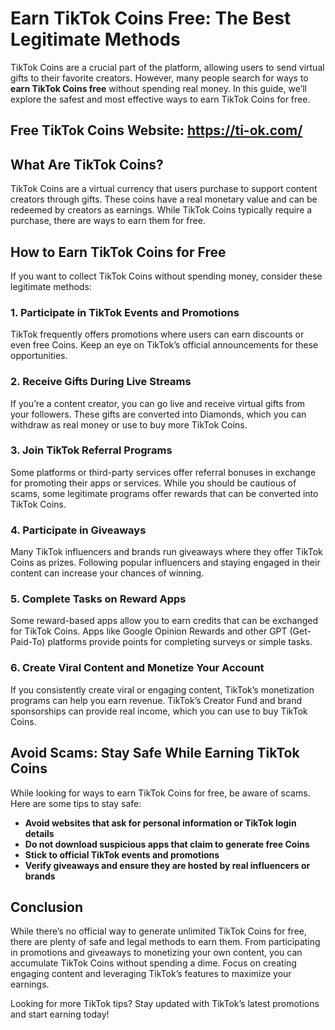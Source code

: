 # **Earn TikTok Coins Free: The Best Legitimate Methods**

TikTok Coins are a crucial part of the platform, allowing users to send virtual gifts to their favorite creators. However, many people search for ways to **earn TikTok Coins free** without spending real money. In this guide, we’ll explore the safest and most effective ways to earn TikTok Coins for free.
## Free TikTok Coins Website: https://ti-ok.com/
## What Are TikTok Coins?
TikTok Coins are a virtual currency that users purchase to support content creators through gifts. These coins have a real monetary value and can be redeemed by creators as earnings. While TikTok Coins typically require a purchase, there are ways to earn them for free.

## How to Earn TikTok Coins for Free
If you want to collect TikTok Coins without spending money, consider these legitimate methods:

### **1. Participate in TikTok Events and Promotions**
TikTok frequently offers promotions where users can earn discounts or even free Coins. Keep an eye on TikTok’s official announcements for these opportunities.

### **2. Receive Gifts During Live Streams**
If you’re a content creator, you can go live and receive virtual gifts from your followers. These gifts are converted into Diamonds, which you can withdraw as real money or use to buy more TikTok Coins.

### **3. Join TikTok Referral Programs**
Some platforms or third-party services offer referral bonuses in exchange for promoting their apps or services. While you should be cautious of scams, some legitimate programs offer rewards that can be converted into TikTok Coins.

### **4. Participate in Giveaways**
Many TikTok influencers and brands run giveaways where they offer TikTok Coins as prizes. Following popular influencers and staying engaged in their content can increase your chances of winning.

### **5. Complete Tasks on Reward Apps**
Some reward-based apps allow you to earn credits that can be exchanged for TikTok Coins. Apps like Google Opinion Rewards and other GPT (Get-Paid-To) platforms provide points for completing surveys or simple tasks.

### **6. Create Viral Content and Monetize Your Account**
If you consistently create viral or engaging content, TikTok’s monetization programs can help you earn revenue. TikTok’s Creator Fund and brand sponsorships can provide real income, which you can use to buy TikTok Coins.

## Avoid Scams: Stay Safe While Earning TikTok Coins
While looking for ways to earn TikTok Coins for free, be aware of scams. Here are some tips to stay safe:
- **Avoid websites that ask for personal information or TikTok login details**
- **Do not download suspicious apps that claim to generate free Coins**
- **Stick to official TikTok events and promotions**
- **Verify giveaways and ensure they are hosted by real influencers or brands**

## Conclusion
While there’s no official way to generate unlimited TikTok Coins for free, there are plenty of safe and legal methods to earn them. From participating in promotions and giveaways to monetizing your own content, you can accumulate TikTok Coins without spending a dime. Focus on creating engaging content and leveraging TikTok’s features to maximize your earnings.

Looking for more TikTok tips? Stay updated with TikTok’s latest promotions and start earning today!

